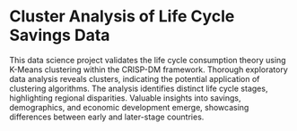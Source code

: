 # Cluster Analysis of Life Cycle Savings Data

This data science project validates the life cycle consumption theory using K-Means clustering within the CRISP-DM framework. Thorough exploratory data analysis reveals clusters, indicating the potential application of clustering algorithms. The analysis identifies distinct life cycle stages, highlighting regional disparities. Valuable insights into savings, demographics, and economic development emerge, showcasing differences between early and later-stage countries.
